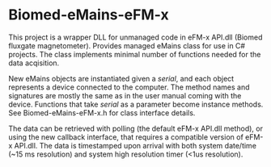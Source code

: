 # Biomed-eMains-eFM-x
This project is a wrapper DLL for unmanaged code in eFM-x API.dll (Biomed fluxgate magnetometer). Provides managed eMains class for use in C# projects. 
The class implements minimal number of functions needed for the data acqisition.

New eMains objects are instantiated given a _serial_, and each object represents a device connected to the computer. The method names and signatures are mostly the same as in the user manual coming with the device. Functions that take _serial_ as a parameter become instance methods. See Biomed-eMains-eFM-x.h for class interface details.

The data can be retrieved with polling (the default eFM-x API.dll method), or using the new callback interface, that requires a compatible version of eFM-x API.dll. The data is timestamped upon arrival with both system date/time (~15 ms resolution) and system high resolution timer (<1us resolution).
